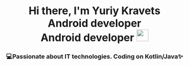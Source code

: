<h1 align="center">Hi there, I'm Yuriy Kravets 
<center> Android developer </center>
Android developer
<img src="https://github.com/blackcater/blackcater/raw/main/images/Hi.gif" height="32"/></h1>
<h3 align="center"> 💻Passionate about IT technologies. Coding on Kotlin/Java✨</h3>

<!--
**yuriycode/yuriycode** is a ✨ _special_ ✨ repository because its `README.md` (this file) appears on your GitHub profile.

Here are some ideas to get you started:

- 🔭 I’m currently working on ...
- 🌱 I’m currently learning ...
- 👯 I’m looking to collaborate on ...
- 🤔 I’m looking for help with ...
- 💬 Ask me about ...
- 📫 How to reach me: ...
- 😄 Pronouns: ...
- ⚡ Fun fact: ...
-->
